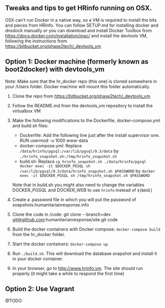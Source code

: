 
## Tweaks and tips to get HRinfo running on OSX.

OSX can't run Docker in a native way, so a VM is required to install the bits
and pieces from HRinfo.
You can follow SETUP.md for installing docker and dnsdock manually or you can
download and install Docker Toolbox from https://docs.docker.com/installation/mac/
and install the devtools VM, following the instructions from
https://bitbucket.org/phase2tech/_devtools_vm

## Option 1: Docker machine (formerly known as boot2docker) with devtools_vm

Note: Make sure that the hr_docker repo (this one) is cloned somewhere in your
/Users folder. Docker machine will mount this folder automatically.

1. Clone the repo from https://bitbucket.org/phase2tech/_devtools_vm
2. Follow the README.md from the devtools_vm repository to install the virtualbox VM
3. Make the following modifications to the Dockerfile, docker-compose.yml and build.sh files:
    - Dockerfile: Add the following line just after the install supervisor one.
      RUN usermod -u 1000 www-data
    - docker-compose.yml: Replace `/data/hrinfo/pgsql:/var/lib/pgsql/9.3/data` by
      `./hrinfo_snapshot.sh:/tmp/hrinfo_snapshot.sh`
    - build.sh: Replace
      `cp hrinfo_snapshot.sh ./data/hrinfo/pgsql
       docker exec -it $DOCKER_PGSQL sh /var/lib/pgsql/9.3/data/hrinfo_snapshot.sh $PASSWORD`
      by
      `docker exec -it $DOCKER_PGSQL sh /tmp/hrinfo_snapshot.sh $PASSWORD`

    Note that in build.sh you might also need to change the variables
    DOCKER_PGSQL and DOCKER_WEB  to use `hrinfo` instead of `${BASE}`

4. Create a .password file in which you will put the password of snapshots.humanitarianresponse.info
5. Clone the code in /code: git clone --branch=dev git@github.com:humanitarianresponse/site.git code
6. Build the docker containers with Docker compose: `docker-compose build` from the hr_docker folder.
7. Start the docker containers: `docker-compose up`
8. Run `./build.sh`. This will download the database snapshot and install it in your docker container.
9. In your browser, go to http://www.hrinfo.vm. The site should run properly (it might take a while to respond the first time)

## Option 2: Use Vagrant

@TODO
